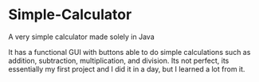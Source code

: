 # Simple-Calculator
A very simple calculator made solely in Java


It has a functional GUI with buttons able to do simple calculations such as addition, subtraction, multiplication, and division. 
Its not perfect, its essentially my first project and I did it in a day, but I learned a lot from it. 
